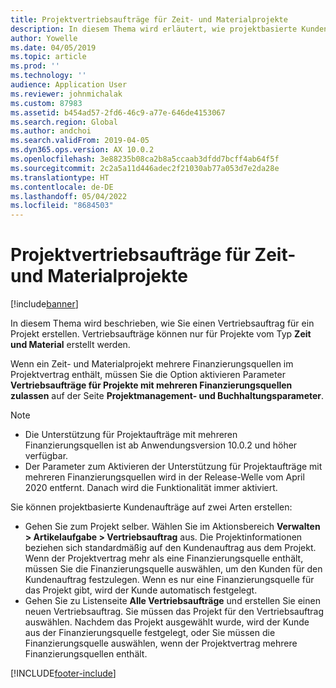 ```yaml
---
title: Projektvertriebsaufträge für Zeit- und Materialprojekte
description: In diesem Thema wird erläutert, wie projektbasierte Kundenaufträge für Zeit- und Materialprojekte erstellt werden.
author: Yowelle
ms.date: 04/05/2019
ms.topic: article
ms.prod: ''
ms.technology: ''
audience: Application User
ms.reviewer: johnmichalak
ms.custom: 87983
ms.assetid: b454ad57-2fd6-46c9-a77e-646de4153067
ms.search.region: Global
ms.author: andchoi
ms.search.validFrom: 2019-04-05
ms.dyn365.ops.version: AX 10.0.2
ms.openlocfilehash: 3e88235b08ca2b8a5ccaab3dfdd7bcff4ab64f5f
ms.sourcegitcommit: 2c2a5a11d446adec2f21030ab77a053d7e2da28e
ms.translationtype: HT
ms.contentlocale: de-DE
ms.lasthandoff: 05/04/2022
ms.locfileid: "8684503"
---
```

# <a name="project-sales-orders-for-time-and-material-projects"></a>Projektvertriebsaufträge für Zeit- und Materialprojekte

[!include[banner](../includes/banner.md)]

In diesem Thema wird beschrieben, wie Sie einen Vertriebsauftrag für ein Projekt erstellen. Vertriebsaufträge können nur für Projekte vom Typ **Zeit und Material** erstellt werden.

Wenn ein Zeit- und Materialprojekt mehrere Finanzierungsquellen im Projektvertrag enthält, müssen Sie die Option aktivieren Parameter **Vertriebsaufträge für Projekte mit mehreren Finanzierungsquellen zulassen** auf der Seite **Projektmanagement- und Buchhaltungsparameter**. 

> [!NOTE]
> - Die Unterstützung für Projektaufträge mit mehreren Finanzierungsquellen ist ab Anwendungsversion 10.0.2 und höher verfügbar.
> - Der Parameter zum Aktivieren der Unterstützung für Projektaufträge mit mehreren Finanzierungsquellen wird in der Release-Welle vom April 2020 entfernt. Danach wird die Funktionalität immer aktiviert.

Sie können projektbasierte Kundenaufträge auf zwei Arten erstellen:

- Gehen Sie zum Projekt selber. Wählen Sie im Aktionsbereich **Verwalten > Artikelaufgabe > Vertriebsauftrag** aus. Die Projektinformationen beziehen sich standardmäßig auf den Kundenauftrag aus dem Projekt. Wenn der Projektvertrag mehr als eine Finanzierungsquelle enthält, müssen Sie die Finanzierungsquelle auswählen, um den Kunden für den Kundenauftrag festzulegen. Wenn es nur eine Finanzierungsquelle für das Projekt gibt, wird der Kunde automatisch festgelegt.
- Gehen Sie zu Listenseite **Alle Vertriebsaufträge** und erstellen Sie einen neuen Vertriebsauftrag. Sie müssen das Projekt für den Vertriebsauftrag auswählen. Nachdem das Projekt ausgewählt wurde, wird der Kunde aus der Finanzierungsquelle festgelegt, oder Sie müssen die Finanzierungsquelle auswählen, wenn der Projektvertrag mehrere Finanzierungsquellen enthält.



[!INCLUDE[footer-include](../includes/footer-banner.md)]
